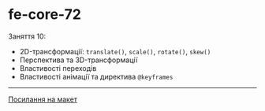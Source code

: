 # fe-core-72

Заняття 10:

- 2D-трансформації: `translate()`, `scale()`, `rotate()`, `skew()`
- Перспектива та 3D-трансформації
- Властивості переходів
- Властивості анімації та директива `@keyframes`

---

[Посилання на макет](https://www.figma.com/file/z6Rb84e4NKxe66QNokOWA8/Barbershop-EN?node-id=1374%3A32)

